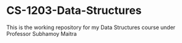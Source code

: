 # CS-1203-Data-Structures
This is the working repository for my Data Structures course under Professor Subhamoy Maitra
